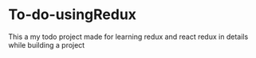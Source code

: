 # To-do-usingRedux
This a my todo project made for learning redux and react redux in details while building a project 
